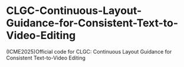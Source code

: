 # CLGC-Continuous-Layout-Guidance-for-Consistent-Text-to-Video-Editing
(ICME2025)Official code for CLGC: Continuous Layout Guidance for Consistent Text-to-Video Editing
